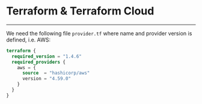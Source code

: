 # Terraform & Terraform Cloud
---

We need the following file `provider.tf` where name and provider version is defined, i.e. AWS:

```tf
terraform {
  required_version = "1.4.6"
  required_providers {
    aws = {
      source  = "hashicorp/aws"
      version = "4.59.0"
    }
  }
}
```
